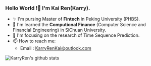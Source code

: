 ### Hello World !👋 I'm Kai Ren(Karry).

- ✨ I'm pursing Master of **Fintech** in Peking University (PHBS).
- 🌱 I'm learned the **Computional Finance** (Computer Science and Financial Engineering) in SiChuan University.
- 🔭 I'm focusing on the research of Time Sequence Prediction.
- 📫 How to reach me:
  - Email : KarryRenKai@outlook.com
 
<img align="center" src="https://github-readme-stats.vercel.app/api?username=KarryRen&show_icons=true&count_private=true" alt="KarryRen's github stats" />

